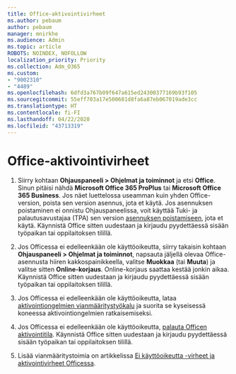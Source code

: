 ```yaml
---
title: Office-aktivointivirheet
ms.author: pebaum
author: pebaum
manager: mnirkhe
ms.audience: Admin
ms.topic: article
ROBOTS: NOINDEX, NOFOLLOW
localization_priority: Priority
ms.collection: Adm_O365
ms.custom:
- "9002310"
- "4489"
ms.openlocfilehash: 6dfd3a767b09f647a615ed24300377169b93f105
ms.sourcegitcommit: 55eff703a17e500681d8fa6a87eb067019ade3cc
ms.translationtype: HT
ms.contentlocale: fi-FI
ms.lasthandoff: 04/22/2020
ms.locfileid: "43713319"
---
```

# <a name="office-activation-errors"></a>Office-aktivointivirheet

1. Siirry kohtaan **Ohjauspaneeli > Ohjelmat ja toiminnot** ja etsi **Office**. Sinun pitäisi nähdä **Microsoft Office 365 ProPlus** tai **Microsoft Office 365 Business**. Jos näet luettelossa useamman kuin yhden Office-version, poista sen version asennus, jota et käytä. Jos asennuksen poistaminen ei onnistu Ohjauspaneelissa, voit käyttää Tuki- ja palautusavustajaa (TPA) sen version [asennuksen poistamiseen](https://aka.ms/SARA-OfficeUninstall-Alchemy), jota et käytä. Käynnistä Office sitten uudestaan ja kirjaudu pyydettäessä sisään työpaikan tai oppilaitoksen tilillä. 

2. Jos Officessa ei edelleenkään ole käyttöoikeutta, siirry takaisin kohtaan **Ohjauspaneeli > Ohjelmat ja toiminnot**, napsauta jäljellä olevaa Office-asennusta hiiren kakkospainikkeella, valitse **Muokkaa** (tai **Muuta**) ja valitse sitten **Online-korjaus**. Online-korjaus saattaa kestää jonkin aikaa. Käynnistä Office sitten uudestaan ja kirjaudu pyydettäessä sisään työpaikan tai oppilaitoksen tilillä. 

3. Jos Officessa ei edelleenkään ole käyttöoikeutta, lataa [aktivointiongelmien vianmääritystyökalu](https://aka.ms/SARA-OfficeActivation-Alchemy) ja suorita se kyseisessä koneessa aktivointiongelmien ratkaisemiseksi. 

4. Jos Officessa ei edelleenkään ole käyttöoikeutta, [palauta Officen aktivointitila](https://docs.microsoft.com/office365/troubleshoot/activation/reset-office-365-proplus-activation-state). Käynnistä Office sitten uudestaan ja kirjaudu pyydettäessä sisään työpaikan tai oppilaitoksen tilillä.  

5. Lisää vianmääritystoimia on artikkelissa [Ei käyttöoikeutta -virheet ja aktivointivirheet Officessa](https://support.office.com/article/unlicensed-product-and-activation-errors-in-office-0d23d3c0-c19c-4b2f-9845-5344fedc4380).
